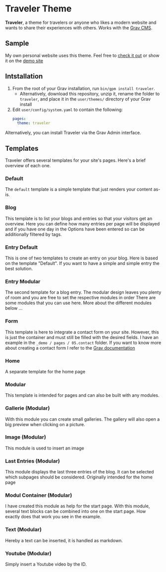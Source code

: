 # Traveler Theme

**Traveler**, a theme for travelers or anyone who likes a modern website and wants to share their experiences with others. Works with the [Grav CMS](http://github.com/getgrav/grav).

## Sample

My own personal website uses this theme. Feel free to [check it out](https://hirter.dev) or show it on the [demo site](https://demo.hirter.dev/grav/traveler)

## Intstallation

1. From the root of your Grav installation, run `bin/gpm install traveler`.
   - Alternatively, download this repository, unzip it, rename the folder to `traveler`, and place it in the `user/themes/` directory of your Grav install
2. Edit `user/config/system.yaml` to contain the following:
	```yaml
	pages:
      theme: traveler
	```

Alternatively, you can install Traveler via the Grav Admin interface.

## Templates

Traveler offers several templates for your site's pages. Here's a brief overview of each one.

### Default

The `default` template is a simple template that just renders your content as-is.

### Blog

This template is to list your blogs and entries so that your visitors get an overview.
Here you can define how many entries per page will be displayed and if you have one day in the
Options have been entered so can be additionally filtered by tags.

### Entry Default

This is one of two templates to create an entry on your blog. Here is based on the template "Default".
If you want to have a simple and simple entry the best solution.

### Entry Modular

The second template for a blog entry. The modular design leaves you plenty of room and you are
free to set the respective modules in order There are some modules that you can use here.
More about the different modules below ...

### Form

This template is here to integrate a contact form on your site.
However, this is just the container and must still be filled with the desired fields.
I have an example in the `_demo / pages / 05.contact` folder.
If you want to know more about creating a contact form
I refer to the [Grav documentation](https://learn.getgrav.org/16/forms/forms/example-form?target=_blank)

### Home

A separate template for the home page

### Modular

This template is intended for pages and can also be built with any modules.

### Gallerie (Modular)

With this module you can create small galleries.
The gallery will also open a big preview when clicking on a picture.

### Image (Modular)
This module is used to insert an image

### Last Entries (Modular)

This module displays the last three entries of the blog.
It can be selected which subpages should be considered.
Originally intended for the home page

### Modul Container (Modular)

I have created this module as help for the start page.
With this module, several text blocks can be combined into one on the start page.
How exactly does that work you see in the example.

### Text (Modular)
Hereby a text can be inserted, it is handled as markdown.

### Youtube (Modular)

Simply insert a Youtube video by the ID.
